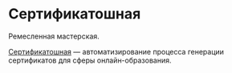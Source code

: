 # Сертификатошная

Ремесленная мастерская.

[Сертификатошная](https://certs.agency/) — автоматизирование процесса генерации сертификатов для сферы онлайн-образования.
